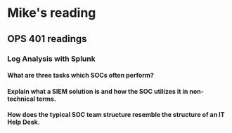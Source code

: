 # Mike's reading

## OPS 401 readings

### Log Analysis with Splunk

#### What are three tasks which SOCs often perform?

#### Explain what a SIEM solution is and how the SOC utilizes it in non-technical terms.

#### How does the typical SOC team structure resemble the structure of an IT Help Desk.

